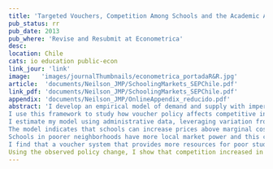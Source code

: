 ```yaml
---
title: 'Targeted Vouchers, Competition Among Schools and the Academic Achievement of Poor Students'
pub_status: rr
pub_date: 2013
pub_where: 'Revise and Resubmit at Econometrica'
desc:
location: Chile
cats: io education public-econ
link_jour: 'link'
image:   'images/journalThumbnails/econometrica_portadaR&R.jpg'
article:  'documents/Neilson_JMP/SchoolingMarkets_SEPChile.pdf'
link_pdf: 'documents/Neilson_JMP/SchoolingMarkets_SEPChile.pdf'
appendix: 'documents/Neilson_JMP/OnlineAppendix_reducido.pdf'
abstract: 'I develop an empirical model of demand and supply with imperfect competition to study the primary school market in Chile.
I use this framework to study how voucher policy affects competitive incentives and the equilibrium allocation of school quality.
I estimate my model using administrative data, leveraging variation from a policy change that eliminated out-of-pocket fees for approximately 40% of students.
The model indicates that schools can increase prices above marginal cost and mark down quality below the perfectly competitive benchmark.
Schools in poorer neighborhoods have more local market power and this contributes to inequality in access across socioeconomic groups.
I find that a voucher system that provides more resources for poor students would reduce schools' market power and increase school quality.
Using the observed policy change, I show that competition increased in the poorest neighborhoods and consequently reduced the inequality of academic achievement.'
---
```

